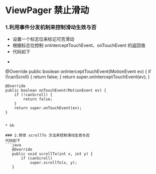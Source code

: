 # ViewPager 禁止滑动
### 1.利用事件分发机制来控制滑动生效与否
* 设置一个标志位来标记可否滑动
* 根据标志位控制 onInterceptTouchEvent、onTouchEvent 的返回值
* 代码如下
* ```java     
@Override
    public boolean onInterceptTouchEvent(MotionEvent ev) {
        if (!canScroll) {
            return false;
        }
        return super.onInterceptTouchEvent(ev);
    }

    @Override
    public boolean onTouchEvent(MotionEvent ev) {
        if (!canScroll) {
            return false;
        }
        return super.onTouchEvent(ev);
    }
 ```
 
* hh

### 2.修改 scrollTo 方法来控制滑动生效与否
代码如下
```java
    @Override
    public void scrollTo(int x, int y) {
        if (canScroll)
            super.scrollTo(x, y);
    }
```
    